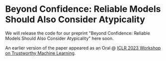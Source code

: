 # Beyond Confidence: Reliable Models Should Also Consider Atypicality
We will release the code for our preprint "Beyond Confidence: Reliable Models Should Also Consider Atypicality" here soon.

An earlier version of the paper appeared as an Oral @ [ICLR 2023 Workshop on Trustworthy Machine Learning](https://sites.google.com/view/trustml-unlimited/home).
